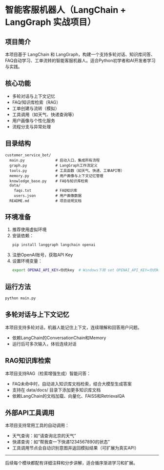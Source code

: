 # 智能客服机器人（LangChain + LangGraph 实战项目）

## 项目简介
本项目基于 LangChain 和 LangGraph，构建一个支持多轮对话、知识库问答、FAQ自动学习、工单流转的智能客服机器人。适合Python初学者和AI开发者学习与实践。

## 核心功能
- 多轮对话与上下文记忆
- FAQ/知识库检索（RAG）
- 工单创建与流转（模拟）
- 工具调用（如天气、快递查询等）
- 用户画像与个性化服务
- 流程分支与异常处理

## 目录结构
```
customer_service_bot/
  main.py              # 启动入口，集成所有流程
  graph.py             # LangGraph工作流定义
  tools.py             # 工具函数（如天气、快递、工单API等）
  memory.py            # 用户画像与上下文记忆管理
  knowledge_base.py    # FAQ与知识库检索
  data/
    faqs.txt           # FAQ知识库
    users.json         # 用户画像数据
  README.md            # 项目说明文档
```

## 环境准备
1. 推荐使用虚拟环境
2. 安装依赖：
   ```bash
   pip install langgraph langchain openai
   ```
3. 注册OpenAI账号，获取API Key
4. 设置环境变量：
   ```bash
   export OPENAI_API_KEY=你的key  # Windows下用 set OPENAI_API_KEY=你的key
   ```

## 运行方法
```bash
python main.py
```

## 多轮对话与上下文记忆
本项目支持多轮对话，机器人能记住上下文，连续理解和回答用户问题。
- 依赖LangChain的ConversationChain和Memory
- 运行后可多次输入，体验连续对话

## RAG知识库检索
本项目支持RAG（检索增强生成）智能问答：
- FAQ未命中时，自动进入知识库文档检索，结合大模型生成答案
- 支持在 data/docs/ 目录下添加更多知识库文档
- 依赖LangChain的文档加载、向量化、FAISS和RetrievalQA

## 外部API工具调用
本项目支持常用工具的自动调用：
- 天气查询：如“请查询北京的天气”
- 快递查询：如“帮我查一下快递1234567890的状态”
- 工具调用节点会自动识别意图并返回模拟结果（可扩展为真实API）

---

后续每个模块都配有详细注释和分步讲解，适合循序渐进学习和扩展。 